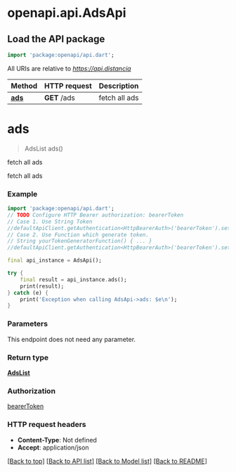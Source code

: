 # openapi.api.AdsApi

## Load the API package
```dart
import 'package:openapi/api.dart';
```

All URIs are relative to *https://api.distancia*

Method | HTTP request | Description
------------- | ------------- | -------------
[**ads**](AdsApi.md#ads) | **GET** /ads | fetch all ads


# **ads**
> AdsList ads()

fetch all ads

fetch all ads

### Example
```dart
import 'package:openapi/api.dart';
// TODO Configure HTTP Bearer authorization: bearerToken
// Case 1. Use String Token
//defaultApiClient.getAuthentication<HttpBearerAuth>('bearerToken').setAccessToken('YOUR_ACCESS_TOKEN');
// Case 2. Use Function which generate token.
// String yourTokenGeneratorFunction() { ... }
//defaultApiClient.getAuthentication<HttpBearerAuth>('bearerToken').setAccessToken(yourTokenGeneratorFunction);

final api_instance = AdsApi();

try {
    final result = api_instance.ads();
    print(result);
} catch (e) {
    print('Exception when calling AdsApi->ads: $e\n');
}
```

### Parameters
This endpoint does not need any parameter.

### Return type

[**AdsList**](AdsList.md)

### Authorization

[bearerToken](../README.md#bearerToken)

### HTTP request headers

 - **Content-Type**: Not defined
 - **Accept**: application/json

[[Back to top]](#) [[Back to API list]](../README.md#documentation-for-api-endpoints) [[Back to Model list]](../README.md#documentation-for-models) [[Back to README]](../README.md)


